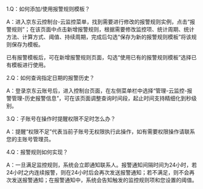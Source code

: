 1.Q：如何添加/使用报警规则模板？

A：进入京东云控制台-云监控菜单，找到需要进行修改的报警规则实例，点击“报警规则”；在该页面中点击新增报警规则，根据需要修改监控项、统计周期、统计方法、计算方式、阈值、持续周期，完成后勾选“保存为新的报警规则模板”将该规则保存为模板。

已有报警模板后，可在新增报警规则页面，勾选“使用已有的报警规则模板”选择已有模板进行使用。

2.Q：如何查询指定日期的报警历史？

A：登录京东云账号后，进入控制台页面，在左侧菜单栏中选择“管理-云监控-报警管理-历史报警信息”，可在该页面调整查询时间段，起止时间支持精细化到秒级别。

3.Q：子账号在操作时提醒权限不足时怎么办？

A：提醒“权限不足”代表当前子账号无权限执行此操作，如有需要权限操作请联系您的主账号管理员。

4.Q：报警规则如何实现？

A：一旦满足监控规则，系统会立即通知联系人。报警通知间隔时间为24小时，若24小时之内连续报警，则在24小时后会再次发送报警通知；若不满足，则不会再次发送报警通知；在报警通知中，系统会告知触发的监控规则项和您设置的阈值。